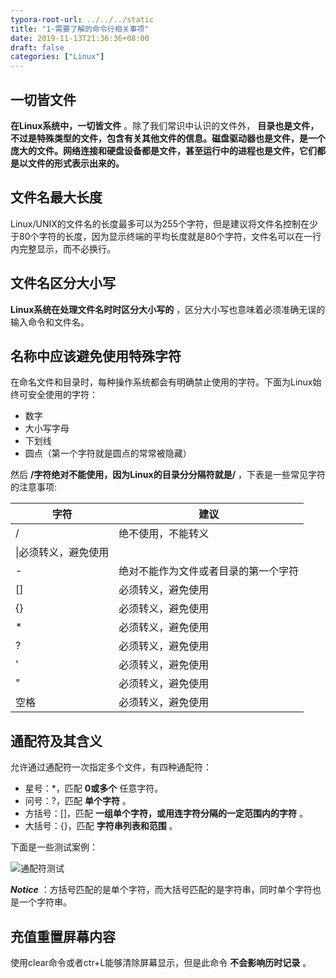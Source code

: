 ```yaml
---
typora-root-url: ../../../static
title: "1-需要了解的命令行相关事项"
date: 2019-11-13T21:36:36+08:00
draft: false
categories: ["Linux"]
---
```


## 一切皆文件
**在Linux系统中，一切皆文件** 。除了我们常识中认识的文件外， **目录也是文件，不过是特殊类型的文件，包含有关其他文件的信息。磁盘驱动器也是文件，是一个庞大的文件。网络连接和硬盘设备都是文件，甚至运行中的进程也是文件，它们都是以文件的形式表示出来的。** 

## 文件名最大长度
Linux/UNIX的文件名的长度最多可以为255个字符，但是建议将文件名控制在少于80个字符的长度，因为显示终端的平均长度就是80个字符，文件名可以在一行内完整显示，而不必换行。

## 文件名区分大小写
**Linux系统在处理文件名时时区分大小写的** ，区分大小写也意味着必须准确无误的输入命令和文件名。

## 名称中应该避免使用特殊字符
在命名文件和目录时，每种操作系统都会有明确禁止使用的字符。下面为Linux始终可安全使用的字符：

- 数字
- 大小写字母
- 下划线
- 圆点（第一个字符就是圆点的常常被隐藏）

然后 **/字符绝对不能使用，因为Linux的目录分分隔符就是/** ，下表是一些常见字符的注意事项:

|字符|建议|
|----|---|
|/|绝不使用，不能转义|
|\|必须转义，避免使用|
|-|绝对不能作为文件或者目录的第一个字符|
|[]|必须转义，避免使用|
|{}|必须转义，避免使用|
|*|必须转义，避免使用|
|?|必须转义，避免使用|
|'|必须转义，避免使用|
|"|必须转义，避免使用|
|空格|必须转义，避免使用|

## 通配符及其含义
允许通过通配符一次指定多个文件，有四种通配符：

- 星号：*，匹配 **0或多个** 任意字符。
- 问号：?，匹配 **单个字符** 。
- 方括号：[]，匹配 **一组单个字符，或用连字符分隔的一定范围内的字符** 。
- 大括号：{}，匹配 **字符串列表和范围** 。

下面是一些测试案例：

![通配符测试][p0]

***Notice*** ：方括号匹配的是单个字符，而大括号匹配的是字符串，同时单个字符也是一个字符串。

## 充值重置屏幕内容
使用clear命令或者ctr+L能够清除屏幕显示，但是此命令 **不会影响历时记录** 。



[p0]:/media/20191114-1.png